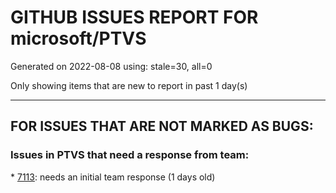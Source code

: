 
# GITHUB ISSUES REPORT FOR microsoft/PTVS


Generated on 2022-08-08 using: stale=30, all=0


Only showing items that are new to report in past 1 day(s)


---

## FOR ISSUES THAT ARE NOT MARKED AS BUGS:


### Issues in PTVS that need a response from team:


\* [7113](https://github.com/microsoft/PTVS/issues/7113 "Autocomplete with custom module for embedded python"): needs an initial team response (1 days old)
